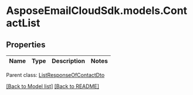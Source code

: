 # AsposeEmailCloudSdk.models.ContactList
## Properties
Name | Type | Description | Notes
------------ | ------------- | ------------- | -------------

 Parent class: [ListResponseOfContactDto](ListResponseOfContactDto.md)

[[Back to Model list]](Models.md) [[Back to README]](README.md)


